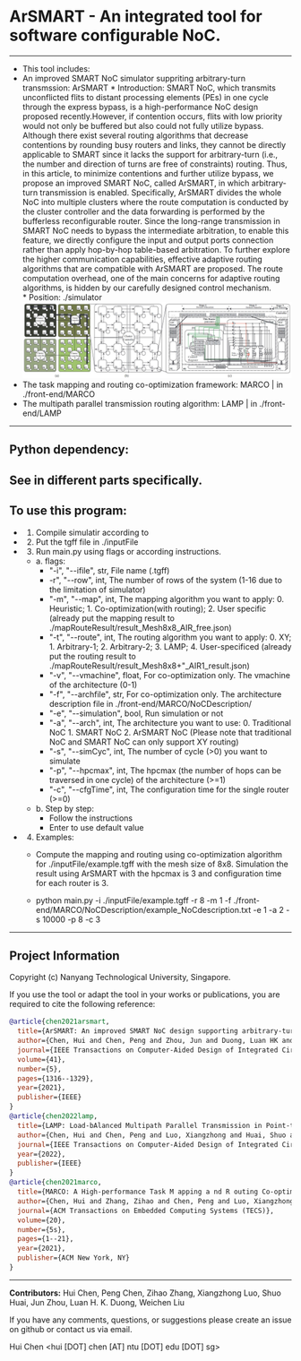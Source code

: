 # ArSMART - An integrated tool for software configurable NoC. 
--------------------------------------------------------
- This tool includes:
- An improved SMART NoC simulator suppriting arbitrary-turn transmssion: ArSMART 
       * Introduction: SMART NoC, which transmits unconflicted flits to distant processing elements (PEs) in one cycle through the express bypass, is a high-performance NoC design proposed recently.However, if contention occurs, flits with low priority would not only be buffered but also could not fully utilize bypass. Although there exist several routing algorithms that decrease contentions by rounding busy routers and links, they cannot be directly applicable to SMART since it lacks the support for arbitrary-turn (i.e., the number and direction of turns are free of constraints) routing. Thus, in this article, to minimize contentions and further utilize bypass, we propose an improved SMART NoC, called ArSMART, in which arbitrary-turn transmission is enabled. Specifically, ArSMART divides the whole NoC into multiple clusters where the route computation is conducted by the cluster controller and the data forwarding is performed by the bufferless reconfigurable router. Since the long-range transmission in SMART NoC needs to bypass the intermediate arbitration, to enable this feature, we directly configure the input and output ports connection rather than apply hop-by-hop table-based arbitration. To further explore the higher communication capabilities, effective adaptive routing algorithms that are compatible with ArSMART are proposed. The route computation overhead, one of the main concerns for adaptive routing algorithms, is hidden by our carefully designed control mechanism.  
       * Position: ./simulator
       ![ArSMART NoC Design (a). Overview of ArSMART; (b). Cluster structure; (c). Router design.](ArSMART.JPG "Example results")
- The task mapping and routing co-optimization framework: MARCO | in ./front-end/MARCO
- The multipath parallel transmission routing algorithm: LAMP | in ./front-end/LAMP
--------------------------------------------------------
## Python dependency:  
See in different parts specifically.
--------------------------------------------------------
## To use this program:  
*  1. Compile simulatir according to   
*  2. Put the tgff file in ./inputFile  
*  3. Run main.py using flags or according instructions.  
    * a. flags:  
        * "-i", "--ifile", str, File name (.tgff)
        * -r", "--row", int, The number of rows of the system (1-16 due to the limitation of simulator)
        * "-m", "--map", int, The mapping algorithm you want to apply: 0. Heuristic; 1. Co-optimization(with routing); 2. User specific (already put the mapping result to ./mapRouteResult/result_Mesh8x8_AIR_free.json)
        * "-t", "--route", int, The routing algorithm you want to apply: 0. XY; 1. Arbitrary-1; 2. Arbitrary-2; 3. LAMP; 4. User-specificed (already put the routing result to ./mapRouteResult/result_Mesh8x8+"_AIR1_result.json)
        * "-v", "--vmachine", float, For co-optimization only. The vmachine of the architecture (0-1)
        * "-f", "--archfile", str, For co-optimization only. The architecture description file in ./front-end/MARCO/NoCDescription/  
        * "-e", "--simulation", bool, Run simulation or not
        * "-a", "--arch", int, The architecture you want to use: 0. Traditional NoC 1. SMART NoC 2. ArSMART NoC (Please note that traditional NoC and SMART NoC can only support XY routing)
        * "-s", "--simCyc", int, The number of cycle (>0) you want to simulate
        * "-p", "--hpcmax", int, The hpcmax (the number of hops can be traversed in one cycle) of the architecture (>=1)
        * "-c", "--cfgTime", int, The configuration time for the single router (>=0)
    * b. Step by step:
        * Follow the instructions
        * Enter to use default value
* 4. Examples:
    * Compute the mapping and routing using co-optimization algorithm for ./inputFile/example.tgff with the mesh size of 8x8. Simulation the result using ArSMART with the hpcmax is 3 and configuration time for each router is 3.  

    * python main.py -i ./inputFile/example.tgff -r 8 -m 1 -f ./front-end/MARCO/NoCDescription/example_NoCdescription.txt -e 1 -a 2 -s 10000 -p 8 -c 3
--------------------------------------------------------
## Project Information

Copyright (c) Nanyang Technological University, Singapore.

If you use the tool or adapt the tool in your works or publications, you are required to cite the following reference:
```bib
@article{chen2021arsmart,
  title={ArSMART: An improved SMART NoC design supporting arbitrary-turn transmission},
  author={Chen, Hui and Chen, Peng and Zhou, Jun and Duong, Luan HK and Liu, Weichen},
  journal={IEEE Transactions on Computer-Aided Design of Integrated Circuits and Systems},
  volume={41},
  number={5},
  pages={1316--1329},
  year={2021},
  publisher={IEEE}
}
@article{chen2022lamp,
  title={LAMP: Load-bAlanced Multipath Parallel Transmission in Point-to-point NoCs},
  author={Chen, Hui and Chen, Peng and Luo, Xiangzhong and Huai, Shuo and Liu, Weichen},
  journal={IEEE Transactions on Computer-Aided Design of Integrated Circuits and Systems},
  year={2022},
  publisher={IEEE}
}
@article{chen2021marco,
  title={MARCO: A High-performance Task M apping a nd R outing Co-optimization Framework for Point-to-Point NoC-based Heterogeneous Computing Systems},
  author={Chen, Hui and Zhang, Zihao and Chen, Peng and Luo, Xiangzhong and Li, Shiqing and Liu, Weichen},
  journal={ACM Transactions on Embedded Computing Systems (TECS)},
  volume={20},
  number={5s},
  pages={1--21},
  year={2021},
  publisher={ACM New York, NY}
}
```
--------------------------------------------------------
**Contributors:**
Hui Chen, Peng Chen, Zihao Zhang, Xiangzhong Luo, Shuo Huai, Jun Zhou, Luan H. K. Duong, Weichen Liu

If you have any comments, questions, or suggestions please create an issue on github or contact us via email.

Hui Chen <hui [DOT] chen [AT] ntu [DOT] edu [DOT] sg>

